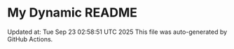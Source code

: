 # My Dynamic README
Updated at: Tue Sep 23 02:58:51 UTC 2025
This file was auto-generated by GitHub Actions.
